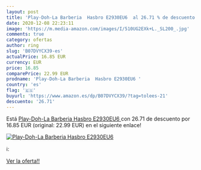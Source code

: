 ```yaml
---
layout: post
title: 'Play-Doh-La Barberia  Hasbro E2930EU6  al 26.71 % de descuento'
date: 2020-12-08 22:23:11
image: 'https://m.media-amazon.com/images/I/510UG2EXk+L._SL200_.jpg'
comments: true
category: ofertas
author: ring
slug: 'B07DVYCX39-es'
actualPrice: 16.85 EUR
currency: EUR
price: 16.85
comparePrice: 22.99 EUR
prodname: 'Play-Doh-La Barberia  Hasbro E2930EU6 '
country: 'es'
flag: '🇪🇸'
buyurl: 'https://www.amazon.es/dp/B07DVYCX39/?tag=tolees-21'
descuento: '26.71'
---
```


Está [Play-Doh-La Barberia  Hasbro E2930EU6 ](https://www.amazon.es/dp/B07DVYCX39/?tag=tolees-21) con 26.71 de descuento por 16.85 EUR (original: 22.99 EUR) en el siguiente enlace!

[![Play-Doh-La Barberia  Hasbro E2930EU6 ](https://m.media-amazon.com/images/I/510UG2EXk+L._SL200_.jpg)](https://www.amazon.es/dp/B07DVYCX39/?tag=tolees-21)

ℹ️:


[Ver la oferta!!](https://www.amazon.es/dp/B07DVYCX39/?tag=tolees-21)
